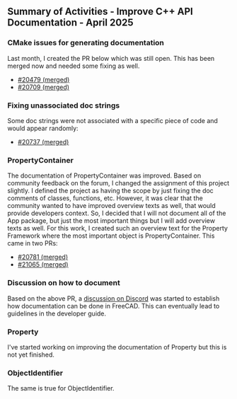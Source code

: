 ## Summary of Activities - Improve C++ API Documentation - April 2025

### CMake issues for generating documentation

Last month, I created the PR below which was still open.  This has been merged
now and needed some fixing as well.

- [#20479 (merged)](https://github.com/FreeCAD/FreeCAD/pull/20479)
- [#20709 (merged)](https://github.com/FreeCAD/FreeCAD/pull/20709)

### Fixing unassociated doc strings

Some doc strings were not associated with a specific piece of code and would
appear randomly:

- [#20737 (merged)](https://github.com/FreeCAD/FreeCAD/pull/20737)

### PropertyContainer

The documentation of PropertyContainer was improved.  Based on community
feedback on the forum, I changed the assignment of this project slightly.  I
defined the project as having the scope by just fixing the doc comments of
classes, functions, etc.  However, it was clear that the community wanted to
have improved overview texts as well, that would provide developers context.
So, I decided that I will not document all of the App package, but just the
most important things but I will add overview texts as well.  For this work, I
created such an overview text for the Property Framework where the most
important object is PropertyContainer.  This came in two PRs:

- [#20781 (merged)](https://github.com/FreeCAD/FreeCAD/pull/20781)
- [#21065 (merged)](https://github.com/FreeCAD/FreeCAD/pull/21065)

### Discussion on how to document

Based on the above PR, a [discussion on
Discord](https://discord.com/channels/870877411049357352/1354091480393842799)
was started to establish how documentation can be done in FreeCAD.  This can
eventually lead to guidelines in the developer guide.

### Property

I've started working on improving the documentation of Property but this is not
yet finished.

### ObjectIdentifier

The same is true for ObjectIdentifier.





